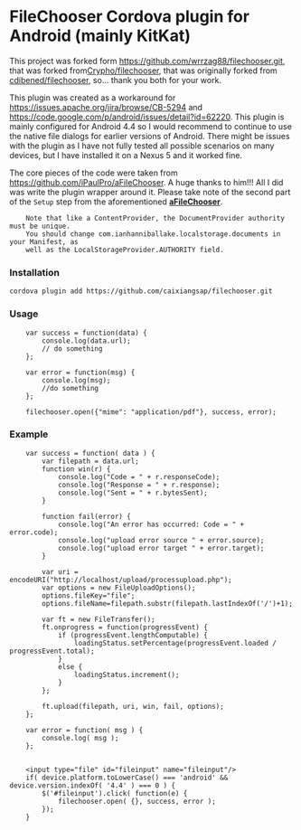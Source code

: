 # FileChooser Cordova plugin for Android (mainly KitKat)

This project was forked form https://github.com/wrrzag88/filechooser.git, that was forked from[Crypho/filechooser](https://github.com/Crypho/filechooser), that was originally forked from [cdibened/filechooser](https://github.com/cdibened/filechooser), so... thank you both for your work.

This plugin was created as a workaround for https://issues.apache.org/jira/browse/CB-5294 and https://code.google.com/p/android/issues/detail?id=62220. This plugin is mainly configured for Android 4.4 so I would recommend to continue to use the native file dialogs for earlier versions of Android. There might be issues with the plugin as I have not fully tested all possible scenarios on many devices, but I have installed it on a Nexus 5 and it worked fine.

The core pieces of the code were taken from https://github.com/iPaulPro/aFileChooser. A huge thanks to him!!!  All I did was write the plugin wrapper around it.  Please take note of the second part of the `Setup` step from the aforementioned **[aFileChooser](https://github.com/iPaulPro/aFileChooser)**.
```
    Note that like a ContentProvider, the DocumentProvider authority must be unique.
    You should change com.ianhanniballake.localstorage.documents in your Manifest, as
    well as the LocalStorageProvider.AUTHORITY field.
```


### Installation
```
cordova plugin add https://github.com/caixiangsap/filechooser.git
```

### Usage
```
    var success = function(data) {
        console.log(data.url);
        // do something
    };

    var error = function(msg) {
        console.log(msg);
        //do something
    };

    filechooser.open({"mime": "application/pdf"}, success, error);
```

### Example
```
    var success = function( data ) {
        var filepath = data.url;
        function win(r) {
            console.log("Code = " + r.responseCode);
            console.log("Response = " + r.response);
            console.log("Sent = " + r.bytesSent);
        }

        function fail(error) {
            console.log("An error has occurred: Code = " + error.code);
            console.log("upload error source " + error.source);
            console.log("upload error target " + error.target);
        }

        var uri = encodeURI("http://localhost/upload/processupload.php");
        var options = new FileUploadOptions();
        options.fileKey="file";
        options.fileName=filepath.substr(filepath.lastIndexOf('/')+1);

        var ft = new FileTransfer();
        ft.onprogress = function(progressEvent) {
            if (progressEvent.lengthComputable) {
                loadingStatus.setPercentage(progressEvent.loaded / progressEvent.total);
            }
            else {
                loadingStatus.increment();
            }
        };

        ft.upload(filepath, uri, win, fail, options);  
    };

    var error = function( msg ) {
        console.log( msg );
    };


    <input type="file" id="fileinput" name="fileinput"/>
    if( device.platform.toLowerCase() === 'android' && device.version.indexOf( '4.4' ) === 0 ) {
        $('#fileinput').click( function(e) {
            filechooser.open( {}, success, error );
        });
    }
```
